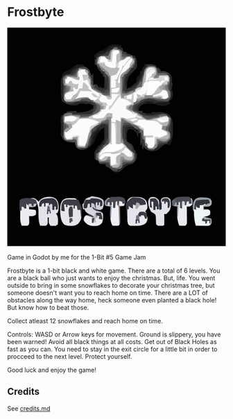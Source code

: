 # Frostbyte

![logo](icon.svg)

Game in Godot by me for the 1-Bit #5 Game Jam

Frostbyte is a 1-bit black and white game. There are a total of 6 levels. You are a black ball who just wants to enjoy the christmas.
But, life.
You went outside to bring in some snowflakes to decorate your christmas tree, but someone doesn't want you to reach home on time.
There are a LOT of obstacles along the way home, heck someone even planted a black hole! But know how to beat those.

Collect atleast 12 snowflakes and reach home on time.

Controls:
WASD or Arrow keys for movement.
Ground is slippery, you have been warned!
Avoid all black things at all costs.
Get out of Black Holes as fast as you can.
You need to stay in the exit circle for a little bit in order to procceed to the next level. Protect yourself.

Good luck and enjoy the game!

## Credits

See [credits.md](credits.md)
